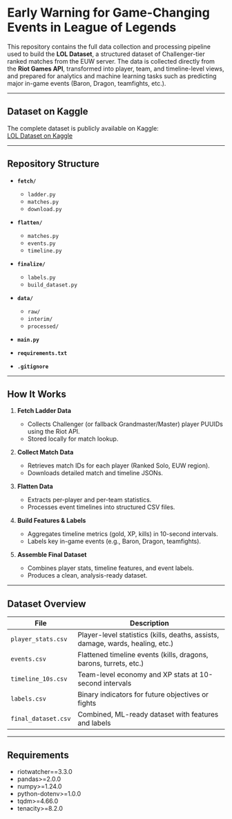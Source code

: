 # Early Warning for Game-Changing Events in League of Legends

This repository contains the full data collection and processing pipeline used to build the **LOL Dataset**, a structured dataset of Challenger-tier ranked matches from the EUW server. The data is collected directly from the **Riot Games API**, transformed into player, team, and timeline-level views, and prepared for analytics and machine learning tasks such as predicting major in-game events (Baron, Dragon, teamfights, etc.).

---

## Dataset on Kaggle

The complete dataset is publicly available on Kaggle:  
[LOL Dataset on Kaggle](https://www.kaggle.com/datasets/keerthivasankannan/lol-dataset)

---

## Repository Structure
- **`fetch/`** 
  - `ladder.py` 
  - `matches.py`  
  - `download.py` 

- **`flatten/`** 
  - `matches.py` 
  - `events.py` 
  - `timeline.py` 

- **`finalize/`** 
  - `labels.py`  
  - `build_dataset.py` 

- **`data/`** 
  - `raw/` 
  - `interim/` 
  - `processed/` 

- **`main.py`** 
- **`requirements.txt`** 
- **`.gitignore`** 


---

## How It Works

1. **Fetch Ladder Data**  
   - Collects Challenger (or fallback Grandmaster/Master) player PUUIDs using the Riot API.  
   - Stored locally for match lookup.

2. **Collect Match Data**  
   - Retrieves match IDs for each player (Ranked Solo, EUW region).  
   - Downloads detailed match and timeline JSONs.

3. **Flatten Data**  
   - Extracts per-player and per-team statistics.  
   - Processes event timelines into structured CSV files.

4. **Build Features & Labels**  
   - Aggregates timeline metrics (gold, XP, kills) in 10-second intervals.  
   - Labels key in-game events (e.g., Baron, Dragon, teamfights).

5. **Assemble Final Dataset**  
   - Combines player stats, timeline features, and event labels.  
   - Produces a clean, analysis-ready dataset.

---

## Dataset Overview

| File | Description |
|------|--------------|
| `player_stats.csv` | Player-level statistics (kills, deaths, assists, damage, wards, healing, etc.) |
| `events.csv` | Flattened timeline events (kills, dragons, barons, turrets, etc.) |
| `timeline_10s.csv` | Team-level economy and XP stats at 10-second intervals |
| `labels.csv` | Binary indicators for future objectives or fights |
| `final_dataset.csv` | Combined, ML-ready dataset with features and labels |

---

## Requirements
- riotwatcher==3.3.0
- pandas>=2.0.0
- numpy>=1.24.0
- python-dotenv>=1.0.0
- tqdm>=4.66.0
- tenacity>=8.2.0




